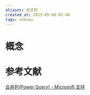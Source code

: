 ```yaml
---
aliases: 合并列
created_at: 2023-05-09 01:40
tags: unknow
---
```


# 概念


# 参考文献

[合并列(Power Query) - Microsoft 支持](https://support.microsoft.com/zh-cn/office/%E5%B0%86%E5%88%97-power-query-80ec9e1e-1eb6-4048-b500-d5d42d9f0a8d)